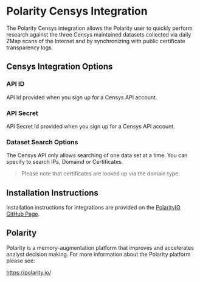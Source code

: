 # Polarity Censys Integration

The Polarity Censys integration allows the Polarity user to quickly perform research against the three Censys maintained datasets collected via daily ZMap scans of the Internet and by synchronizing with public certificate transparency logs.

## Censys Integration Options 

### API ID 
API Id provided when you sign up for a Censys API account. 

### API Secret 
API Secret Id provided when you sign up for a Censys API account. 

### Dataset Search Options
The Censys API only allows searching of one data set at a time. You can specify to search IPs, Domaind or Certificates. 

> Please note that certificates are looked up via the domain type. 

## Installation Instructions

Installation instructions for integrations are provided on the [PolarityIO GitHub Page](https://polarityio.github.io/).

## Polarity

Polarity is a memory-augmentation platform that improves and accelerates analyst decision making.  For more information about the Polarity platform please see:

https://polarity.io/
